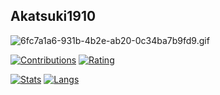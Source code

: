 ## Akatsuki1910
![6fc7a1a6-931b-4b2e-ab20-0c34ba7b9fd9.gif](https://user-images.githubusercontent.com/35941346/221409088-2eacb6fc-a6b3-4db8-adc5-1d4f808459f9.gif)

[![Contributions](https://badgen.org/img/qiita/akatsuki1910/contributions?style=flat)](https://qiita.com/akatsuki1910)
[![Rating](https://badgen.org/img/atcoder/akatsuki1910/rating/algorithm?style=flat)](https://atcoder.jp/users/akatsuki1910?contestType=algo)

[![Stats](https://github-readme-stats.vercel.app/api?username=Akatsuki1910&count_private=true&show_icons=true)](https://github.com/Akatsuki1910)
[![Langs](https://github-readme-stats.vercel.app/api/top-langs/?username=Akatsuki1910&layout=compact)](https://github.com/Akatsuki1910)

